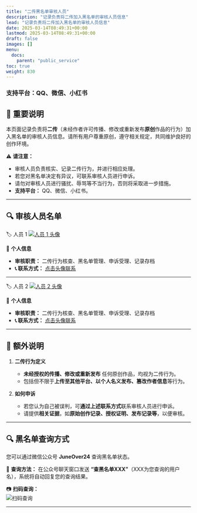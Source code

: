```yaml
---
title: "二传黑名单审核人员"
description: "记录负责将二传加入黑名单的审核人员信息"
lead: "记录负责将二传加入黑名单的审核人员信息"
date: 2025-03-14T08:49:31+00:00
lastmod: 2025-03-14T08:49:31+00:00
draft: false
images: []
menu:
  docs:
    parent: "public_service"
toc: true
weight: 830
---
```


### 支持平台：QQ、微信、小红书

## 📌 重要说明  

本页面记录负责将**二传**（未经作者许可传播、修改或重新发布**原创**作品的行为）加入黑名单的审核人员信息。请所有用户尊重原创，遵守相关规定，共同维护良好的创作环境。  

⚠ **请注意：**  

- 审核人员负责核实、记录二传行为，并进行相应处理。  
- 若您对黑名单决定有异议，可联系审核人员进行申诉。  
- 请勿对审核人员进行骚扰、辱骂等不当行为，否则将采取进一步措施。  
- **支持平台：** QQ、微信、小红书。  

---

## 🔍 审核人员名单  

🏷️ 人员 1  [![人员 1 头像](http://q1.qlogo.cn/g?b=qq&nk=3066257018&s=100)](mqqapi://card/show_pslcard?src_type=internal&version=1&uin=3066257018)

👤 **个人信息**  

- **审核职责：** 二传行为核查、黑名单管理、申诉受理、记录存档  
- **📞 联系方式：** [点击头像联系](mqqapi://card/show_pslcard?src_type=internal&version=1&uin=3066257018)  

---

🏷️ 人员 2  [![人员 2 头像](http://q1.qlogo.cn/g?b=qq&nk=2914825196&s=100)](mqqapi://card/show_pslcard?src_type=internal&version=1&uin=2914825196)

👤 **个人信息**  

- **审核职责：** 二传行为核查、黑名单管理、申诉受理、记录存档  
- **📞 联系方式：** [点击头像联系](mqqapi://card/show_pslcard?src_type=internal&version=1&uin=2914825196)

---

## 📖 额外说明  

1. **二传行为定义**  
   - **未经授权的传播、修改或重新发布** 任何原创作品，均视为二传行为。  
   - 包括但不限于**上传至其他平台、以个人名义发布、篡改作者信息**等行为。  

2. **如何申诉**  
   - 若您认为自己被误判，可**通过上述联系方式**联系审核人员进行申诉。  
   - 请提供**相关证据**，如**原始创作记录、授权证明、发布记录等**，以便审核。  

---

## 🔍 黑名单查询方式  

您可以通过微信公众号 **JuneOver24** 查询黑名单状态。  

📩 **查询方法：** 在公众号聊天窗口发送 **“查黑名单XXX”**（XXX为您查询的用户名），系统将自动回复您的查询结果。  

📷 **扫码查询：**  
![扫码查询](http://skin.gushao.club/WXJuneOver24.png)  

---
